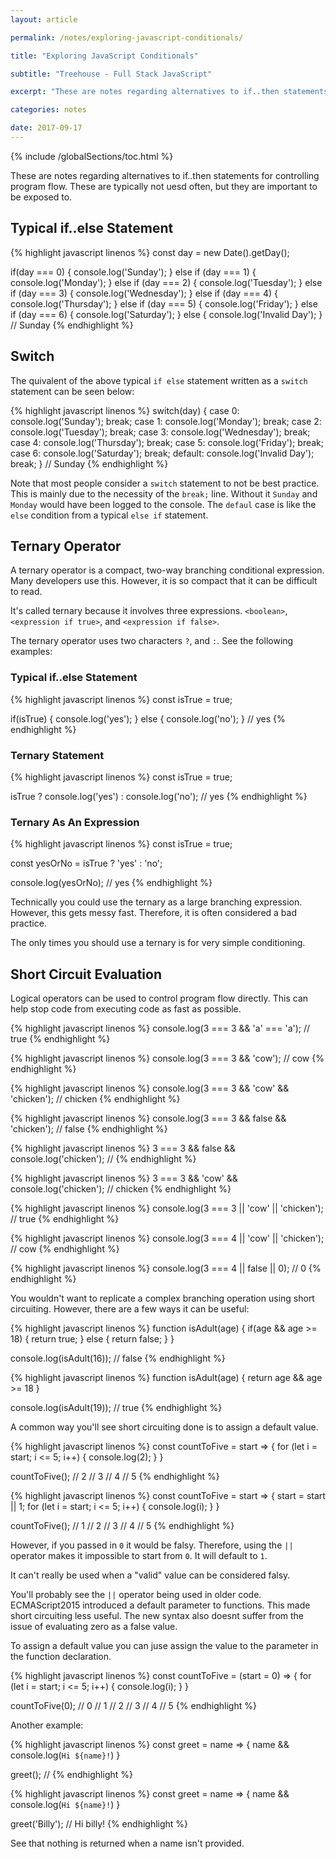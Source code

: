 ```yaml
---
layout: article

permalink: /notes/exploring-javascript-conditionals/

title: "Exploring JavaScript Conditionals"

subtitle: "Treehouse - Full Stack JavaScript"

excerpt: "These are notes regarding alternatives to if..then statements for controlling program flow. These are typically not uesd often, but they are important to be exposed to."

categories: notes

date: 2017-09-17
---
```


{% include /globalSections/toc.html %}

These are notes regarding alternatives to if..then statements for controlling program flow. These are typically not uesd often, but they are important to be exposed to.

## Typical if..else Statement

{% highlight javascript linenos %}
const day = new Date().getDay();

if(day === 0) {
	console.log('Sunday');
} else if (day === 1) {
	console.log('Monday');
} else if (day === 2) {
	console.log('Tuesday');
} else if (day === 3) {
	console.log('Wednesday');
} else if (day === 4) {
	console.log('Thursday');
} else if (day === 5) {
	console.log('Friday');
} else if (day === 6) {
	console.log('Saturday');
} else {
	console.log('Invalid Day');
}
// Sunday
{% endhighlight %}

## Switch

The quivalent of the above typical `if else` statement written as a `switch` statement can be seen below:

{% highlight javascript linenos %}
switch(day) {
  case 0:
    console.log('Sunday');
    break;
  case 1:
    console.log('Monday');
    break;
  case 2:
    console.log('Tuesday');
    break;
  case 3:
    console.log('Wednesday');
    break;
  case 4:
    console.log('Thursday');
    break;
  case 5:
    console.log('Friday');
    break;
  case 6:
    console.log('Saturday');
    break;
  default:
    console.log('Invalid Day');
    break;
}
// Sunday
{% endhighlight %}

Note that most people consider a `switch` statement to not be best practice. This is mainly due to the necessity of the `break;` line. Without it `Sunday` and `Monday` would have been logged to the console. The `defaul` case is like the `else` condition from a typical `else if` statement.

## Ternary Operator

A ternary operator is a compact, two-way branching conditional expression. Many developers use this. However, it is so compact that it can be difficult to read. 

It's called ternary because it involves three expressions. `<boolean>`, `<expression if true>`, and `<expression if false>`.

The ternary operator uses two characters `?`, and `:`. See the following examples:

### Typical if..else Statement

{% highlight javascript linenos %}
const isTrue = true;

if(isTrue) {
	console.log('yes');
} else {
	console.log('no');
}
// yes
{% endhighlight %}

### Ternary Statement

{% highlight javascript linenos %}
const isTrue = true;

isTrue ? console.log('yes') : console.log('no');
// yes
{% endhighlight %}

### Ternary As An Expression

{% highlight javascript linenos %}
const isTrue = true;

const yesOrNo = isTrue ? 'yes' : 'no';

console.log(yesOrNo);
// yes
{% endhighlight %}

Technically you could use the ternary as a large branching expression. However, this gets messy fast. Therefore, it is often considered a bad practice.

The only times you should use a ternary is for very simple conditioning.

## Short Circuit Evaluation

Logical operators can be used to control program flow directly. This can help stop code from executing code as fast as possible.

{% highlight javascript linenos %}
console.log(3 === 3 && 'a' === 'a');
// true
{% endhighlight %}

{% highlight javascript linenos %}
console.log(3 === 3 && 'cow');
// cow
{% endhighlight %}

{% highlight javascript linenos %}
console.log(3 === 3 && 'cow' && 'chicken');
// chicken
{% endhighlight %}

{% highlight javascript linenos %}
console.log(3 === 3 && false && 'chicken');
// false
{% endhighlight %}

{% highlight javascript linenos %}
3 === 3 && false && console.log('chicken');
//
{% endhighlight %}

{% highlight javascript linenos %}
3 === 3 && 'cow' && console.log('chicken');
// chicken
{% endhighlight %}

{% highlight javascript linenos %}
console.log(3 === 3 || 'cow' || 'chicken');
// true
{% endhighlight %}

{% highlight javascript linenos %}
console.log(3 === 4 || 'cow' || 'chicken');
// cow
{% endhighlight %}

{% highlight javascript linenos %}
console.log(3 === 4 || false || 0);
// 0
{% endhighlight %}

You wouldn't want to replicate a complex branching operation using short circuiting. However, there are a few ways it can be useful:

{% highlight javascript linenos %}
function isAdult(age) {
  if(age && age >= 18) {
    return true;
  } else {
    return false;
  }
}

console.log(isAdult(16));
// false
{% endhighlight %}

{% highlight javascript linenos %}
function isAdult(age) {
  return age && age >= 18
}

console.log(isAdult(19));
// true
{% endhighlight %}

A common way you'll see short circuiting done is to assign a default value.

{% highlight javascript linenos %}
const countToFive = start => {
  for (let i = start; i <= 5; i++) {
    console.log(2);
  }
}

countToFive();
// 2
// 3
// 4
// 5
{% endhighlight %}

{% highlight javascript linenos %}
const countToFive = start => {
  start = start || 1;
  for (let i = start; i <= 5; i++) {
    console.log(i);
  }
}

countToFive();
// 1
// 2
// 3
// 4
// 5
{% endhighlight %}

However, if you passed in `0` it would be falsy. Therefore, using the `||` operator makes it impossible to start from `0`. It will default to `1`.

It can't really be used when a "valid" value can be considered falsy. 

You'll probably see the `||` operator being used in older code. ECMAScript2015 introduced a default parameter to functions. This made short circuiting less useful. The new syntax also doesnt suffer from the issue of evaluating zero as a false value.

To assign a default value  you can juse assign the value to the parameter in the function declaration.

{% highlight javascript linenos %}
const countToFive = (start = 0) => {
  for (let i = start; i <= 5; i++) {
    console.log(i);
  }
}

countToFive(0);
// 0
// 1
// 2
// 3
// 4
// 5
{% endhighlight %}

Another example:

{% highlight javascript linenos %}
const greet = name => {
  name && console.log(`Hi ${name}!`)
}

greet();
//
{% endhighlight %}

{% highlight javascript linenos %}
const greet = name => {
  name && console.log(`Hi ${name}!`)
}

greet('Billy');
// Hi billy!
{% endhighlight %}

See that nothing is returned when a name isn't provided.